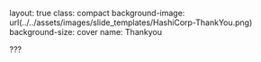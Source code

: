 layout: true
class: compact
background-image: url(../../assets/images/slide_templates/HashiCorp-ThankYou.png)
background-size: cover
name: Thankyou



???
